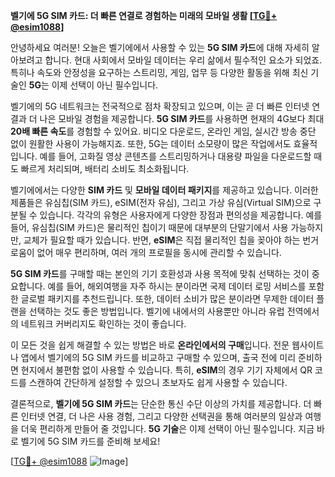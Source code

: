 **벨기에 5G SIM 카드: 더 빠른 연결로 경험하는 미래의 모바일 생활 [[TG💪+ @esim1088](https://t.me/s/esim1088)]**

안녕하세요 여러분! 오늘은 벨기에에서 사용할 수 있는 **5G SIM 카드**에 대해 자세히 알아보려고 합니다. 현대 사회에서 모바일 데이터는 우리 삶에서 필수적인 요소가 되었죠. 특히나 속도와 안정성을 요구하는 스트리밍, 게임, 업무 등 다양한 활동을 위해 최신 기술인 **5G**는 이제 선택이 아닌 필수입니다.

벨기에의 5G 네트워크는 전국적으로 점차 확장되고 있으며, 이는 곧 더 빠른 인터넷 연결과 더 나은 모바일 경험을 제공합니다. **5G SIM 카드**를 사용하면 현재의 4G보다 최대 **20배 빠른 속도**를 경험할 수 있어요. 비디오 다운로드, 온라인 게임, 실시간 방송 중단 없이 원활한 사용이 가능해지죠. 또한, 5G는 데이터 소모량이 많은 작업에서도 효율적입니다. 예를 들어, 고화질 영상 콘텐츠를 스트리밍하거나 대용량 파일을 다운로드할 때도 빠르게 처리되며, 배터리 소비도 최소화됩니다.

벨기에에서는 다양한 **SIM 카드** 및 **모바일 데이터 패키지**를 제공하고 있습니다. 이러한 제품들은 유심칩(SIM 카드), eSIM(전자 유심), 그리고 가상 유심(Virtual SIM)으로 구분될 수 있습니다. 각각의 유형은 사용자에게 다양한 장점과 편의성을 제공합니다. 예를 들어, 유심칩(SIM 카드)은 물리적인 칩이기 때문에 대부분의 단말기에서 사용 가능하지만, 교체가 필요할 때가 있습니다. 반면, **eSIM**은 직접 물리적인 칩을 꽂아야 하는 번거로움이 없어 매우 편리하며, 여러 개의 프로필을 동시에 관리할 수 있습니다.

**5G SIM 카드**를 구매할 때는 본인의 기기 호환성과 사용 목적에 맞춰 선택하는 것이 중요합니다. 예를 들어, 해외여행을 자주 하시는 분이라면 국제 데이터 로밍 서비스를 포함한 글로벌 패키지를 추천드립니다. 또한, 데이터 소비가 많은 분이라면 무제한 데이터 플랜을 선택하는 것도 좋은 방법입니다. 벨기에 내에서의 사용뿐만 아니라 유럽 전역에서의 네트워크 커버리지도 확인하는 것이 좋습니다.

이 모든 것을 쉽게 해결할 수 있는 방법은 바로 **온라인에서의 구매**입니다. 전문 웹사이트나 앱에서 벨기에의 5G SIM 카드를 비교하고 구매할 수 있으며, 출국 전에 미리 준비하면 현지에서 불편함 없이 사용할 수 있습니다. 특히, **eSIM**의 경우 기기 자체에서 QR 코드를 스캔하여 간단하게 설정할 수 있으니 초보자도 쉽게 사용할 수 있습니다.

결론적으로, **벨기에 5G SIM 카드**는 단순한 통신 수단 이상의 가치를 제공합니다. 더 빠른 인터넷 연결, 더 나은 사용 경험, 그리고 다양한 선택권을 통해 여러분의 일상과 여행을 더욱 편리하게 만들어 줄 것입니다. **5G 기술**은 이제 선택이 아닌 필수입니다. 지금 바로 벨기에 5G SIM 카드를 준비해 보세요!

[[TG💪+ @esim1088](https://t.me/s/esim1088) ![Image](https://i.postimg.cc/Y0z9fWf4/image.png)]